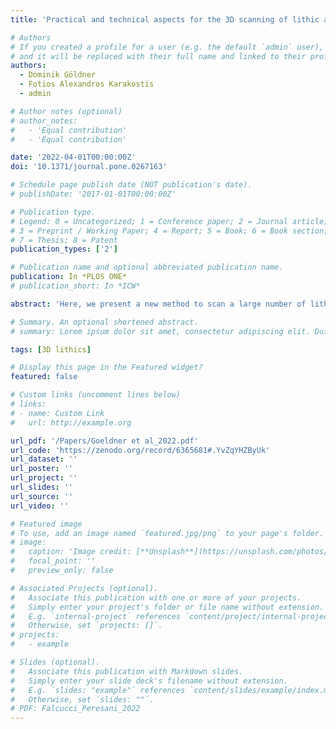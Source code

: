 ```yaml
---
title: 'Practical and technical aspects for the 3D scanning of lithic artefacts using micro-computed tomography techniques and laser light scanners for subsequent geometric morphometric analysis. Introducing the StyroStone protocol'

# Authors
# If you created a profile for a user (e.g. the default `admin` user), write the username (folder name) here
# and it will be replaced with their full name and linked to their profile.
authors:
  - Dominik Göldner
  - Fotios Alexandros Karakostis
  - admin

# Author notes (optional)
# author_notes:
#   - 'Equal contribution'
#   - 'Equal contribution'

date: '2022-04-01T00:00:00Z'
doi: '10.1371/journal.pone.0267163'

# Schedule page publish date (NOT publication's date).
# publishDate: '2017-01-01T00:00:00Z'

# Publication type.
# Legend: 0 = Uncategorized; 1 = Conference paper; 2 = Journal article;
# 3 = Preprint / Working Paper; 4 = Report; 5 = Book; 6 = Book section;
# 7 = Thesis; 8 = Patent
publication_types: ['2']

# Publication name and optional abbreviated publication name.
publication: In *PLOS ONE*
# publication_short: In *ICW*

abstract: 'Here, we present a new method to scan a large number of lithic artefacts using three-dimensional scanning technology. Despite the rising use of high-resolution 3D surface scanners in archaeological sciences, no virtual studies have focused on the 3D digitization and analysis of small lithic implements such as bladelets, microblades, and microflakes. This is mostly due to difficulties in creating reliable 3D meshes of these artefacts resulting from several inherent features (i.e., size, translucency, and acute edge angles), which compromise the efficiency of structured light or laser scanners and photogrammetry. Our new protocol StyroStone addresses this problem by proposing a step-by-step procedure relying on the use of micro-computed tomographic technology, which is able to capture the 3D shape of small lithic implements in high detail. We tested a system that enables us to scan hundreds of artefacts together at once within a single scanning session lasting a few hours. As also bigger lithic artefacts (i.e., blades) are present in our sample, this protocol is complemented by a short guide on how to effectively scan such artefacts using a structured light scanner (Artec Space Spider). Furthermore, we estimate the accuracy of our scanning protocol using principal component analysis of 3D Procrustes shape coordinates on a sample of meshes of bladelets obtained with both micro-computed tomography and another scanning device (i.e., Artec Micro). A comprehensive review on the use of 3D geometric morphometrics in lithic analysis and other computer-based approaches is provided in the introductory chapter to show the advantages of improving 3D scanning protocols and increasing the digitization of our prehistoric human heritage.'

# Summary. An optional shortened abstract.
# summary: Lorem ipsum dolor sit amet, consectetur adipiscing elit. Duis posuere tellus ac convallis placerat. Proin tincidunt magna sed ex sollicitudin condimentum.

tags: [3D lithics]

# Display this page in the Featured widget?
featured: false

# Custom links (uncomment lines below)
# links:
# - name: Custom Link
#   url: http://example.org

url_pdf: '/Papers/Goeldner et al_2022.pdf'
url_code: 'https://zenodo.org/record/6365681#.YvZqYHZByUk'
url_dataset: ''
url_poster: ''
url_project: ''
url_slides: ''
url_source: ''
url_video: ''

# Featured image
# To use, add an image named `featured.jpg/png` to your page's folder.
# image:
#   caption: 'Image credit: [**Unsplash**](https://unsplash.com/photos/pLCdAaMFLTE)'
#   focal_point: ''
#   preview_only: false

# Associated Projects (optional).
#   Associate this publication with one or more of your projects.
#   Simply enter your project's folder or file name without extension.
#   E.g. `internal-project` references `content/project/internal-project/index.md`.
#   Otherwise, set `projects: []`.
# projects:
#   - example

# Slides (optional).
#   Associate this publication with Markdown slides.
#   Simply enter your slide deck's filename without extension.
#   E.g. `slides: "example"` references `content/slides/example/index.md`.
#   Otherwise, set `slides: ""`.
# PDF: Falcucci_Peresani_2022
---
```

